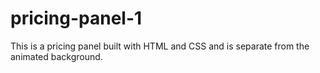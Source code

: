 # pricing-panel-1
This is a pricing panel built with HTML and CSS and is separate from the animated background.
